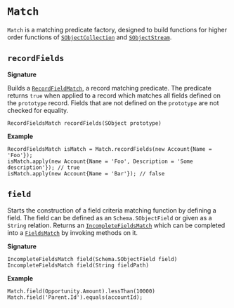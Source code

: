 # `Match`

`Match` is a matching predicate factory, designed to build functions for higher order functions of [`SObjectCollection`](../collection/SObjectCollection) and [`SObjectStream`](../stream/SObjectStream).

## `recordFields`

**Signature**

Builds a [`RecordFieldMatch`](RecordFieldsMatch), a record matching predicate. The predicate returns `true` when applied to a record which matches all fields defined on the `prototype` record. Fields that are not defined on the `prototype` are not checked for equality.

```apex
RecordFieldsMatch recordFields(SObject prototype)
```

**Example**
```apex
RecordFieldsMatch isMatch = Match.recordFields(new Account{Name = 'Foo'});
isMatch.apply(new Account{Name = 'Foo', Description = 'Some description'}); // true
isMatch.apply(new Account{Name = 'Bar'}); // false
```

## `field`

Starts the construction of a field criteria matching function by defining a field. The field can be defined as an `Schema.SObjectField` or given as a `String` relation. Returns an [`IncompleteFieldsMatch`](IncompleteFieldsMatch) which can be completed into a [`FieldsMatch`](FieldsMatch) by invoking methods on it.

**Signature**

```apex
IncompleteFieldsMatch field(Schema.SObjectField field)
IncompleteFieldsMatch field(String fieldPath)
```
**Example**
```apex
Match.field(Opportunity.Amount).lessThan(10000)
Match.field('Parent.Id').equals(accountId);
```
